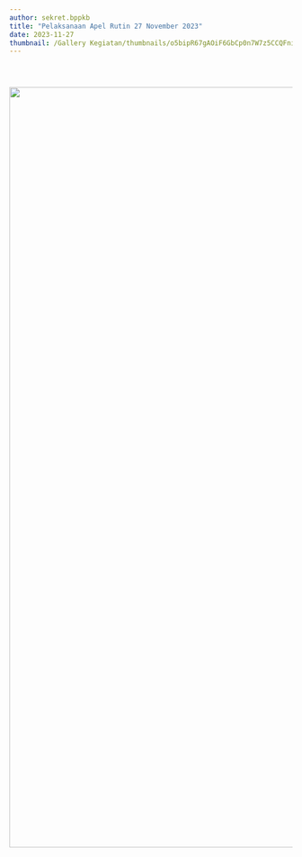```yaml
---
author: sekret.bppkb
title: "Pelaksanaan Apel Rutin 27 November 2023"
date: 2023-11-27
thumbnail: /Gallery Kegiatan/thumbnails/o5bipR67gAOiF6GbCp0n7W7z5CCQFnia1Rogfzob.png
---
```

<p><img src="/images/xrD0kxypIUCTYJoIOFW0.png" alt="" /></p>
<p><img src="/images/FPWfoXjQAtR4snC7z0UX.png" alt="" /></p>
<p><img src="/images/CyiBFlHKrm4Zf359Iycl.png" alt="" /></p>
<p><img src="/images/gJ3hSia3pYa5KuYznMlh.png" alt="" width="1080" height="1350" /></p>
<p>&nbsp;</p>